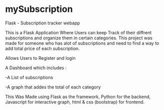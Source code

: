 # mySubscription  
Flask - Subscription tracker webapp 

This is a Flask Application Where Users can keep Track of their diffrent subscriptions and organize them in certain categories. This project was made for someone who has alot of subscriptions and need to find a way to add total price of each subscription.
 
Allows Users to Register and login  

A Dashboard which includes :
	
-A List of subscriptions  

-A graph that addes the total of each category 
 
  
  This Was Made using Flask as the framework, Python for the backend, Javascript for interactive graph, html & css (bootstrap) for frontend.
